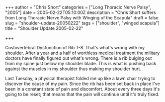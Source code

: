 +++
author = "Chris Short"
categories = ["Long Thoracic Nerve Palsy", "2005"]
date = 2005-02-22T05:10:00Z
description = "Chris Short suffers from Long Thoracic Nerve Palsy with Winging of the Scapula"
draft = false
slug = "shoulder-update-20050222"
tags = ["shoulder", "winged scapula"]
title = "Shoulder Update 2005-02-22"

+++

Costovertebral Dysfunction of Rib T-8. That's what's wrong with my shoulder. After a year and a half of worthless medical treatment the military doctors have finally figured out what's wrong. There is a rib bulging out from my spine just below my shoulder blade. This is what is pushing back against the muscles in my shoulder thus making my shoulder hurt.

Last Tuesday, a physical therapist folded me up like a lawn chair trying to discover the cause of my pain. Since the rib has been set back in place I've been in a constant state of pain and discomfort. About every three days it's going to be reset; that means that the pain will continue until it's truly fixed.